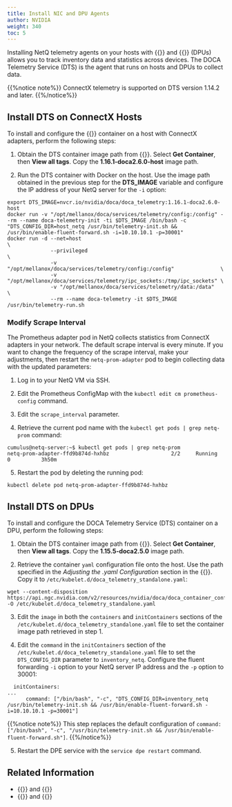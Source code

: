 ```yaml
---
title: Install NIC and DPU Agents
author: NVIDIA
weight: 340
toc: 5
---
```


Installing NetQ telemetry agents on your hosts with {{<exlink url="https://www.nvidia.com/en-us/networking/ethernet-adapters/" text="NVIDIA ConnectX adapters">}} and {{<exlink url="https://www.nvidia.com/en-us/networking/products/data-processing-unit/" text="NVIDIA BlueField data processing units">}} (DPUs) allows you to track inventory data and statistics across devices. The DOCA Telemetry Service (DTS) is the agent that runs on hosts and DPUs to collect data.

{{%notice note%}}
ConnectX telemetry is supported on DTS version 1.14.2 and later.
{{%/notice%}}

## Install DTS on ConnectX Hosts

To install and configure the {{<exlink url="https://catalog.ngc.nvidia.com/orgs/nvidia/teams/doca/containers/doca_telemetry" text="DOCA Telemetry Service">}} container on a host with ConnectX adapters, perform the following steps:

1. Obtain the DTS container image path from {{<exlink url="https://catalog.ngc.nvidia.com/orgs/nvidia/teams/doca/containers/doca_telemetry" text="the NGC catalog">}}. Select **Get Container**, then **View all tags**. Copy the **1.16.1-doca2.6.0-host** image path.

2. Run the DTS container with Docker on the host. Use the image path obtained in the previous step for the **DTS_IMAGE** variable and configure the IP address of your NetQ server for the `-i` option:

```
export DTS_IMAGE=nvcr.io/nvidia/doca/doca_telemetry:1.16.1-doca2.6.0-host
docker run -v "/opt/mellanox/doca/services/telemetry/config:/config" --rm --name doca-telemetry-init -ti $DTS_IMAGE /bin/bash -c "DTS_CONFIG_DIR=host_netq /usr/bin/telemetry-init.sh && /usr/bin/enable-fluent-forward.sh -i=10.10.10.1 -p=30001"
docker run -d --net=host                                                              \
              --privileged                                                            \
              -v "/opt/mellanox/doca/services/telemetry/config:/config"               \
              -v "/opt/mellanox/doca/services/telemetry/ipc_sockets:/tmp/ipc_sockets" \
              -v "/opt/mellanox/doca/services/telemetry/data:/data"                   \
              --rm --name doca-telemetry -it $DTS_IMAGE /usr/bin/telemetry-run.sh
```

### Modify Scrape Interval

The Prometheus adapter pod in NetQ collects statistics from ConnectX adapters in your network. The default scrape interval is every minute. If you want to change the frequency of the scrape interval, make your adjustments, then restart the `netq-prom-adapter` pod to begin collecting data with the updated parameters:

1. Log in to your NetQ VM via SSH.

2. Edit the Prometheus ConfigMap with the `kubectl edit cm prometheus-config` command.

3. Edit the `scrape_interval` parameter. 

4. Retrieve the current pod name with the `kubectl get pods | grep netq-prom` command:

```
cumulus@netq-server:~$ kubectl get pods | grep netq-prom
netq-prom-adapter-ffd9b874d-hxhbz                    2/2     Running   0          3h50m
```
5. Restart the pod by deleting the running pod:

```
kubectl delete pod netq-prom-adapter-ffd9b874d-hxhbz
```

## Install DTS on DPUs

To install and configure the DOCA Telemetry Service (DTS) container on a DPU, perform the following steps:

1. Obtain the DTS container image path from {{<exlink url="https://catalog.ngc.nvidia.com/orgs/nvidia/teams/doca/containers/doca_telemetry" text="the NGC catalog">}}. Select **Get Container**, then **View all tags**. Copy the **1.15.5-doca2.5.0** image path.

2. Retrieve the container `yaml` configuration file onto the host. Use the path specified in the *Adjusting the .yaml Configuration* section in the {{<exlink url="https://catalog.ngc.nvidia.com/orgs/nvidia/teams/doca/containers/doca_telemetry" text="NGC instructions">}}. Copy it to `/etc/kubelet.d/doca_telemetry_standalone.yaml`:

```
wget --content-disposition https://api.ngc.nvidia.com/v2/resources/nvidia/doca/doca_container_configs/versions/2.0.2v1/files/configs/2.0.2/doca_telemetry.yaml -O /etc/kubelet.d/doca_telemetry_standalone.yaml
```

3. Edit the `image` in both the `containers` and `initContainers` sections of the `/etc/kubelet.d/doca_telemetry_standalone.yaml` file to set the container image path retrieved in step 1.

4. Edit the `command` in the `initContainers` section of the `/etc/kubelet.d/doca_telemetry_standalone.yaml` file to set the `DTS_CONFIG_DIR` parameter to `inventory_netq`. Configure the fluent forwarding `-i` option to your NetQ server IP address and the `-p` option to 30001:

```
  initContainers:
...
      command: ["/bin/bash", "-c", "DTS_CONFIG_DIR=inventory_netq /usr/bin/telemetry-init.sh && /usr/bin/enable-fluent-forward.sh -i=10.10.10.1 -p=30001"]
```

{{%notice note%}}
This step replaces the default configuration of `command: ["/bin/bash", "-c", "/usr/bin/telemetry-init.sh && /usr/bin/enable-fluent-forward.sh"]`.
{{%/notice%}}

5. Restart the DPE service with the `service dpe restart` command.

## Related Information

- {{<link title="DPU Inventory" text="DPU inventory">}} and {{<link title="DPUs" text="monitoring">}}
- {{<link title="NIC Inventory" text="NIC inventory">}} and {{<link title="NICs" text="monitoring">}}